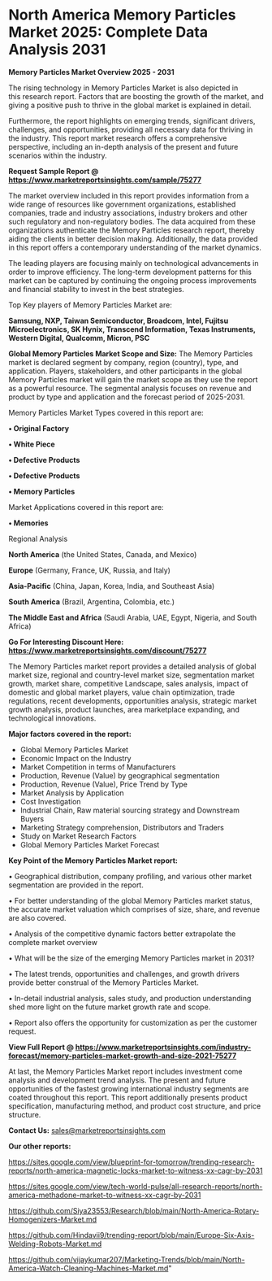 # North America Memory Particles Market 2025: Complete Data Analysis 2031

<Strong> Memory Particles Market Overview 2025 - 2031</strong>

The rising technology in Memory Particles Market is also depicted in this research report. Factors that are boosting the growth of the market, and giving a positive push to thrive in the global market is explained in detail.

Furthermore, the report highlights on emerging trends, significant drivers, challenges, and opportunities, providing all necessary data for thriving in the industry. This report market research offers a comprehensive perspective, including an in-depth analysis of the present and future scenarios within the industry.

<strong>Request Sample Report @ <a href=https://www.marketreportsinsights.com/sample/75277>https://www.marketreportsinsights.com/sample/75277</a></strong>

The market overview included in this report provides information from a wide range of resources like government organizations, established companies, trade and industry associations, industry brokers and other such regulatory and non-regulatory bodies. The data acquired from these organizations authenticate the Memory Particles research report, thereby aiding the clients in better decision making. Additionally, the data provided in this report offers a contemporary understanding of the market dynamics.

The leading players are focusing mainly on technological advancements in order to improve efficiency. The long-term development patterns for this market can be captured by continuing the ongoing process improvements and financial stability to invest in the best strategies.

Top Key players of Memory Particles Market are:

<strong>Samsung, NXP, Taiwan Semiconductor, Broadcom, Intel, Fujitsu Microelectronics, SK Hynix, Transcend Information, Texas Instruments, Western Digital, Qualcomm, Micron, PSC</strong>

<strong><b>Global Memory Particles Market Scope and Size:</b></strong>
The Memory Particles market is declared segment by company, region (country), type, and application. Players, stakeholders, and other participants in the global Memory Particles market will gain the market scope as they use the report as a powerful resource. The segmental analysis focuses on revenue and product by type and application and the forecast period of 2025-2031.

Memory Particles Market Types covered in this report are:

<strong>• Original Factory

• White Piece

• Defective Products

• Defective Products

• Memory Particles</strong>

Market Applications covered in this report are:

<strong>• Memories</strong> 

Regional Analysis

<strong>North America</strong> (the United States, Canada, and Mexico)

<strong>Europe</strong> (Germany, France, UK, Russia, and Italy)

<strong>Asia-Pacific</strong> (China, Japan, Korea, India, and Southeast Asia)

<strong>South America</strong> (Brazil, Argentina, Colombia, etc.)

<strong>The Middle East and Africa</strong> (Saudi Arabia, UAE, Egypt, Nigeria, and South Africa)

<strong>Go For Interesting Discount Here: <a href=https://www.marketreportsinsights.com/discount/75277>https://www.marketreportsinsights.com/discount/75277</a></strong>

The Memory Particles market report provides a detailed analysis of global market size, regional and country-level market size, segmentation market growth, market share, competitive Landscape, sales analysis, impact of domestic and global market players, value chain optimization, trade regulations, recent developments, opportunities analysis, strategic market growth analysis, product launches, area marketplace expanding, and technological innovations.

<strong><b>Major factors covered in the report:</b></strong>
<ul>
  <li>Global Memory Particles Market </li>
  <li>Economic Impact on the Industry</li>
  <li>Market Competition in terms of Manufacturers</li>
  <li>Production, Revenue (Value) by geographical segmentation</li>
  <li>Production, Revenue (Value), Price Trend by Type</li>
  <li>Market Analysis by Application</li>
  <li>Cost Investigation</li>
  <li>Industrial Chain, Raw material sourcing strategy and Downstream Buyers</li>
  <li>Marketing Strategy comprehension, Distributors and Traders</li>
  <li>Study on Market Research Factors</li>
  <li>Global Memory Particles Market Forecast</li>
</ul>

<strong><b>Key Point of the Memory Particles Market report:</b></strong>

• Geographical distribution, company profiling, and various other market segmentation are provided in the report.

• For better understanding of the global Memory Particles market status, the accurate market valuation which comprises of size, share, and revenue are also covered.

• Analysis of the competitive dynamic factors better extrapolate the complete market overview

• What will be the size of the emerging Memory Particles market in 2031?

• The latest trends, opportunities and challenges, and growth drivers provide better construal of the Memory Particles Market.

• In-detail industrial analysis, sales study, and production understanding shed more light on the future market growth rate and scope.

• Report also offers the opportunity for customization as per the customer request.

<strong><b>View Full Report @ <a href=https://www.marketreportsinsights.com/industry-forecast/memory-particles-market-growth-and-size-2021-75277>https://www.marketreportsinsights.com/industry-forecast/memory-particles-market-growth-and-size-2021-75277</a></b></strong>


At last, the Memory Particles Market report includes investment come analysis and development trend analysis. The present and future opportunities of the fastest growing international industry segments are coated throughout this report. This report additionally presents product specification, manufacturing method, and product cost structure, and price structure.

<strong>Contact Us:</strong>
sales@marketreportsinsights.com

<strong>Our other reports:</strong>

<a href=https://sites.google.com/view/blueprint-for-tomorrow/trending-research-reports/north-america-magnetic-locks-market-to-witness-xx-cagr-by-2031>https://sites.google.com/view/blueprint-for-tomorrow/trending-research-reports/north-america-magnetic-locks-market-to-witness-xx-cagr-by-2031</a>

<a href=https://sites.google.com/view/tech-world-pulse/all-research-reports/north-america-methadone-market-to-witness-xx-cagr-by-2031>https://sites.google.com/view/tech-world-pulse/all-research-reports/north-america-methadone-market-to-witness-xx-cagr-by-2031</a>

<a href=https://github.com/Siya23553/Research/blob/main/North-America-Rotary-Homogenizers-Market.md>https://github.com/Siya23553/Research/blob/main/North-America-Rotary-Homogenizers-Market.md</a>

<a href=https://github.com/Hindavii9/trending-report/blob/main/Europe-Six-Axis-Welding-Robots-Market.md>https://github.com/Hindavii9/trending-report/blob/main/Europe-Six-Axis-Welding-Robots-Market.md</a>

<a href=https://github.com/vijaykumar207/Marketing-Trends/blob/main/North-America-Watch-Cleaning-Machines-Market.md>https://github.com/vijaykumar207/Marketing-Trends/blob/main/North-America-Watch-Cleaning-Machines-Market.md</a>"
